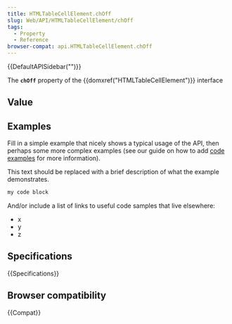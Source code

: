 ```yaml
---
title: HTMLTableCellElement.chOff
slug: Web/API/HTMLTableCellElement/chOff
tags:
  - Property
  - Reference
browser-compat: api.HTMLTableCellElement.chOff
---
```

{{DefaultAPISidebar("")}}

The **`chOff`** property of the {{domxref("HTMLTableCellElement")}} interface 

## Value



## Examples

Fill in a simple example that nicely shows a typical usage of the API, then perhaps some more complex examples (see our guide on how to add [code examples](/en-US/docs/MDN/Contribute/Structures/Code_examples) for more information).

This text should be replaced with a brief description of what the example demonstrates.

```js
my code block
```

And/or include a list of links to useful code samples that live elsewhere:

*   x
*   y
*   z

## Specifications

{{Specifications}}

## Browser compatibility

{{Compat}}


